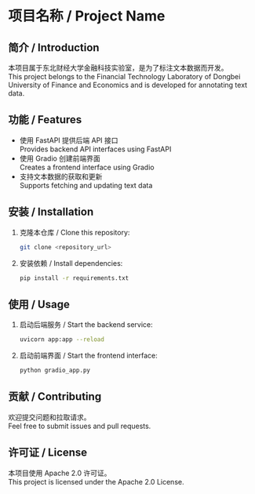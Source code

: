 # 项目名称 / Project Name

## 简介 / Introduction

本项目属于东北财经大学金融科技实验室，是为了标注文本数据而开发。  
This project belongs to the Financial Technology Laboratory of Dongbei University of Finance and Economics and is developed for annotating text data.

## 功能 / Features

- 使用 FastAPI 提供后端 API 接口  
  Provides backend API interfaces using FastAPI
- 使用 Gradio 创建前端界面  
  Creates a frontend interface using Gradio
- 支持文本数据的获取和更新  
  Supports fetching and updating text data

## 安装 / Installation

1. 克隆本仓库 / Clone this repository:
    ```bash
    git clone <repository_url>
    ```

2. 安装依赖 / Install dependencies:
    ```bash
    pip install -r requirements.txt
    ```

## 使用 / Usage

1. 启动后端服务 / Start the backend service:
    ```bash
    uvicorn app:app --reload
    ```

2. 启动前端界面 / Start the frontend interface:
    ```bash
    python gradio_app.py
    ```

## 贡献 / Contributing

欢迎提交问题和拉取请求。  
Feel free to submit issues and pull requests.

## 许可证 / License

本项目使用 Apache 2.0 许可证。  
This project is licensed under the Apache 2.0 License.